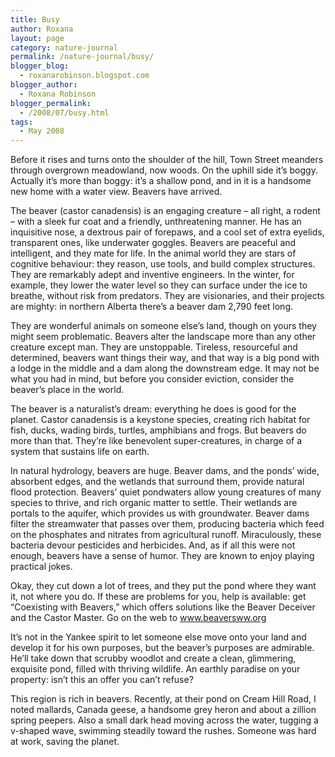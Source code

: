 ```yaml
---
title: Busy
author: Roxana
layout: page
category: nature-journal
permalink: /nature-journal/busy/
blogger_blog:
  - roxanarobinson.blogspot.com
blogger_author:
  - Roxana Robinson
blogger_permalink:
  - /2008/07/busy.html
tags:
  - May 2008
---
```

Before it rises and turns onto the shoulder of the hill, Town Street meanders through overgrown meadowland, now woods. On the uphill side it&#8217;s boggy. Actually it&#8217;s more than boggy: it&#8217;s a shallow pond, and in it is a handsome new home with a water view. Beavers have arrived.

The beaver (castor canadensis) is an engaging creature &#8211; all right, a rodent &#8211; with a sleek fur coat and a friendly, unthreatening manner. He has an inquisitive nose, a dextrous pair of forepaws, and a cool set of extra eyelids, transparent ones, like underwater goggles. Beavers are peaceful and intelligent, and they mate for life. In the animal world they are stars of cognitive behaviour: they reason, use tools, and build complex structures. They are remarkably adept and inventive engineers. In the winter, for example, they lower the water level so they can surface under the ice to breathe, without risk from predators. They are visionaries, and their projects are mighty: in northern Alberta there&#8217;s a beaver dam 2,790 feet long.

They are wonderful animals on someone else&#8217;s land, though on yours they might seem problematic. Beavers alter the landscape more than any other creature except man. They are unstoppable. Tireless, resourceful and determined, beavers want things their way, and that way is a big pond with a lodge in the middle and a dam along the downstream edge. It may not be what you had in mind, but before you consider eviction, consider the beaver&#8217;s place in the world.

The beaver is a naturalist&#8217;s dream: everything he does is good for the planet. Castor canadensis is a keystone species, creating rich habitat for fish, ducks, wading birds, turtles, amphibians and frogs. But beavers do more than that. They&#8217;re like benevolent super-creatures, in charge of a system that sustains life on earth.

In natural hydrology, beavers are huge. Beaver dams, and the ponds&#8217; wide, absorbent edges, and the wetlands that surround them, provide natural flood protection. Beavers&#8217; quiet pondwaters allow young creatures of many species to thrive, and rich organic matter to settle. Their wetlands are portals to the aquifer, which provides us with groundwater. Beaver dams filter the streamwater that passes over them, producing bacteria which feed on the phosphates and nitrates from agricultural runoff. Miraculously, these bacteria devour pesticides and herbicides. And, as if all this were not enough, beavers have a sense of humor. They are known to enjoy playing practical jokes.

Okay, they cut down a lot of trees, and they put the pond where they want it, not where you do. If these are problems for you, help is available: get &#8220;Coexisting with Beavers,&#8221; which offers solutions like the Beaver Deceiver and the Castor Master. Go on the web to www.beaversww.org

It&#8217;s not in the Yankee spirit to let someone else move onto your land and develop it for his own purposes, but the beaver&#8217;s purposes are admirable. He&#8217;ll take down that scrubby woodlot and create a clean, glimmering, exquisite pond, filled with thriving wildlife. An earthly paradise on your property: isn&#8217;t this an offer you can&#8217;t refuse?

This region is rich in beavers. Recently, at their pond on Cream Hill Road, I noted mallards, Canada geese, a handsome grey heron and about a zillion spring peepers. Also a small dark head moving across the water, tugging a v-shaped wave, swimming steadily toward the rushes. Someone was hard at work, saving the planet.

<!-- *May, 2008* -->